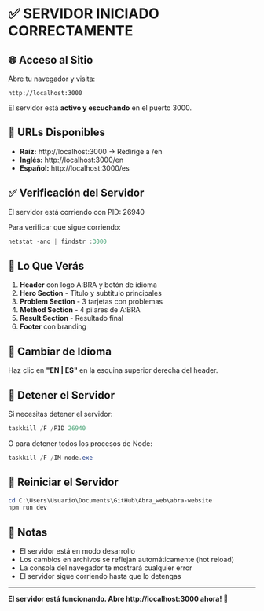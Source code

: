 # ✅ SERVIDOR INICIADO CORRECTAMENTE

## 🌐 Acceso al Sitio

Abre tu navegador y visita:

```
http://localhost:3000
```

El servidor está **activo y escuchando** en el puerto 3000.

## 🎯 URLs Disponibles

- **Raíz:** http://localhost:3000 → Redirige a /en
- **Inglés:** http://localhost:3000/en
- **Español:** http://localhost:3000/es

## ✅ Verificación del Servidor

El servidor está corriendo con PID: 26940

Para verificar que sigue corriendo:

```powershell
netstat -ano | findstr :3000
```

## 🎨 Lo Que Verás

1. **Header** con logo A:BRA y botón de idioma
2. **Hero Section** - Título y subtítulo principales
3. **Problem Section** - 3 tarjetas con problemas
4. **Method Section** - 4 pilares de A:BRA
5. **Result Section** - Resultado final
6. **Footer** con branding

## 🔄 Cambiar de Idioma

Haz clic en **"EN | ES"** en la esquina superior derecha del header.

## 🛑 Detener el Servidor

Si necesitas detener el servidor:

```powershell
taskkill /F /PID 26940
```

O para detener todos los procesos de Node:

```powershell
taskkill /F /IM node.exe
```

## 🔄 Reiniciar el Servidor

```powershell
cd C:\Users\Usuario\Documents\GitHub\Abra_web\abra-website
npm run dev
```

## 📝 Notas

- El servidor está en modo desarrollo
- Los cambios en archivos se reflejan automáticamente (hot reload)
- La consola del navegador te mostrará cualquier error
- El servidor sigue corriendo hasta que lo detengas

---

**El servidor está funcionando. Abre http://localhost:3000 ahora! 🚀**

